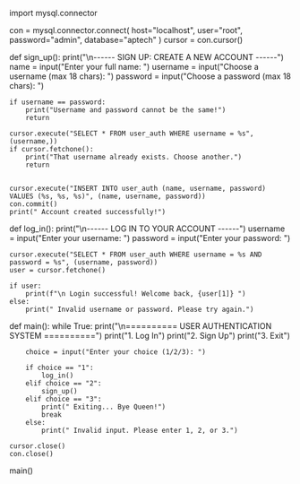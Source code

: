 import mysql.connector

con = mysql.connector.connect(
    host="localhost",
    user="root",
    password="admin",
    database="aptech"
)
cursor = con.cursor()


def sign_up():
    print("\n------ SIGN UP: CREATE A NEW ACCOUNT ------")
    name = input("Enter your full name: ")
    username = input("Choose a username (max 18 chars): ")
    password = input("Choose a password (max 18 chars): ")

    if username == password:
        print("Username and password cannot be the same!")
        return
 
    cursor.execute("SELECT * FROM user_auth WHERE username = %s", (username,))
    if cursor.fetchone():
        print("That username already exists. Choose another.")
        return


    cursor.execute("INSERT INTO user_auth (name, username, password) VALUES (%s, %s, %s)", (name, username, password))
    con.commit()
    print(" Account created successfully!")


def log_in():
    print("\n------ LOG IN TO YOUR ACCOUNT ------")
    username = input("Enter your username: ")
    password = input("Enter your password: ")

    cursor.execute("SELECT * FROM user_auth WHERE username = %s AND password = %s", (username, password))
    user = cursor.fetchone()

    if user:
        print(f"\n Login successful! Welcome back, {user[1]} ")
    else:
        print(" Invalid username or password. Please try again.")


def main():
    while True:
        print("\n========== USER AUTHENTICATION SYSTEM ==========")
        print("1. Log In")
        print("2. Sign Up")
        print("3. Exit")

        choice = input("Enter your choice (1/2/3): ")

        if choice == "1":
            log_in()
        elif choice == "2":
            sign_up()
        elif choice == "3":
            print(" Exiting... Bye Queen!")
            break
        else:
            print(" Invalid input. Please enter 1, 2, or 3.")

    cursor.close()
    con.close()
main()
